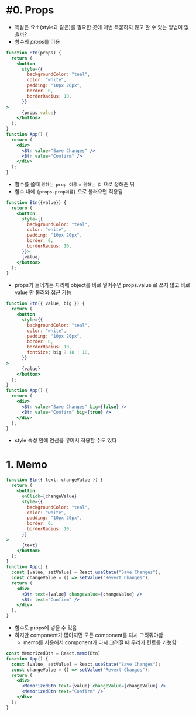 # #0. Props
- 똑같은 요소(style과 같은)를 필요한 곳에 매번 복붙하지 않고 할 수 있는 방법이 없을까?
- 함수의 *props*를 이용
```jsx
function Btn(props) {
  return (
	<button
	  style={{
		backgroundColor: "teal",
		color: "white",
		padding: "10px 20px",
		border: 0,
		borderRadius: 10,
	  }}
>
	  {props.value}
	</button>
  );
}
function App() {
  return (
	<div>
	  <Btn value="Save Changes" />
	  <Btn value="Confirm" />
	</div>
  );
}
```
- 함수를 쓸때 `원하는 prop 이름` = `원하는 값` 으로 정해준 뒤
- 함수 내에 `{props.prop이름}` 으로 불러오면 적용됨
```jsx
function Btn({value}) {
  return (
	<button
	  style={{
		backgroundColor: "teal",
		color: "white",
		padding: "10px 20px",
		border: 0,
		borderRadius: 10,
	  }}>
	  {value}
	</button>
  );
}
```
- props가 들어가는 자리에 object를 바로 넣어주면 props.value 로 쓰지 않고 바로 value 만 불러와 접근 가능
```jsx
function Btn({ value, big }) {
  return (
	<button
	  style={{
		backgroundColor: "teal",
		color: "white",
		padding: "10px 20px",
		border: 0,
		borderRadius: 10,
		fontSize: big ? 18 : 10,
	  }}
>
	  {value}
	</button>
  );
}
function App() {
  return (
	<div>
	  <Btn value="Save Changes" big={false} />
	  <Btn value="Confirm" big={true} />
	</div>
  );
}
```
- style 속성 안에 연산을 넣어서 적용할 수도 있다
# 1. Memo
```jsx
function Btn({ text, changeValue }) {
  return (
	<button
	  onClick={changeValue}
	  style={{
		backgroundColor: "teal",
		color: "white",
		padding: "10px 20px",
		border: 0,
		borderRadius: 10,
	  }}
>
	  {text}
	</button>
  );
}
function App() {
  const [value, setValue] = React.useState("Save Changes");
  const changeValue = () => setValue("Revert Changes");
  return (
	<div>
	  <Btn text={value} changeValue={changeValue} />
	  <Btn text="Confirm" />
	</div>
  );
}
```
- 함수도 props에 넣을 수 있음
- 하지만 component가 많아지면 모든 component를 다시 그려줘야함
	- memo를 사용해서 component가 다시 그려질 때 우리가 컨트롤 가능함
```jsx
const MemorizedBtn = React.memo(Btn)
function App() {
  const [value, setValue] = React.useState("Save Changes");
  const changeValue = () => setValue("Revert Changes");
  return (
	<div>
	  <MemorizedBtn text={value} changeValue={changeValue} />
	  <MemorizedBtn text="Confirm" />
	</div>
  );
}
```
